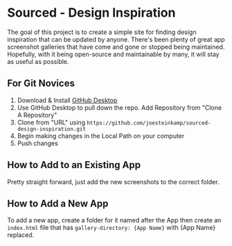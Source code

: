 # Sourced - Design Inspiration
The goal of this project is to create a simple site for finding design inspiration that can be updated by anyone. There's been plenty of great app screenshot galleries that have come and gone or stopped being maintained. Hopefully, with it being open-source and maintainable by many, it will stay as useful as possible.

## For Git Novices
1. Download & Install [GitHub Desktop](https://desktop.github.com/)
2. Use GitHub Desktop to pull down the repo. Add Repository from "Clone A Repository" 
3. Clone from "URL" using `https://github.com/joesteinkamp/sourced-design-inspiration.git`
4. Begin making changes in the Local Path on your computer
5. Push changes


## How to Add to an Existing App
Pretty straight forward, just add the new screenshots to the correct folder.


## How to Add a New App
To add a new app, create a folder for it named after the App then create an `index.html` file that has `gallery-directory: {App Name}` with {App Name} replaced.
